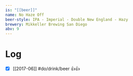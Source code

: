 ```yaml
---
is: "[[beer]]"
name: No Haze Off
beer-style: IPA - Imperial - Double New England - Hazy
brewery: Mikkeller Brewing San Diego
abv: 9
---
```

# Log
- [x] [[2017-06]] #do/drink/beer 👍👍
